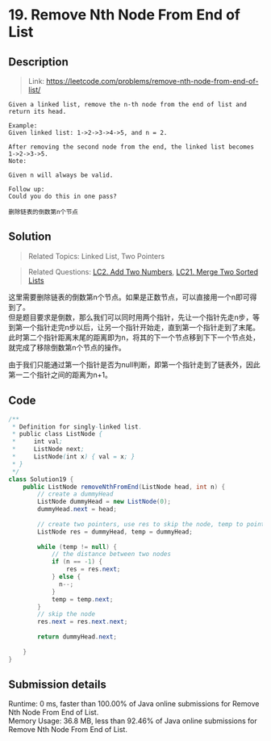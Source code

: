 # 19. Remove Nth Node From End of List

## Description

> Link: https://leetcode.com/problems/remove-nth-node-from-end-of-list/

```
Given a linked list, remove the n-th node from the end of list and return its head.

Example:
Given linked list: 1->2->3->4->5, and n = 2.

After removing the second node from the end, the linked list becomes 1->2->3->5.
Note:

Given n will always be valid.

Follow up:
Could you do this in one pass?

删除链表的倒数第n个节点

```


## Solution

> Related Topics: Linked List, Two Pointers

> Related Questions: [LC2. Add Two Numbers](https://github.com/Zingg7/LeetCode/blob/master/2.%20Add%20Two%20Numbers.md), [LC21. Merge Two Sorted Lists](https://github.com/Zingg7/LeetCode/blob/master/21.%20Merge%20Two%20Sorted%20Lists.md)

这里需要删除链表的倒数第n个节点。如果是正数节点，可以直接用一个n即可得到了。<br>
但是题目要求是倒数，那么我们可以同时用两个指针，先让一个指针先走n步，等到第一个指针走完n步以后，让另一个指针开始走，直到第一个指针走到了末尾。
此时第二个指针距离末尾的距离即为n，将其的下一个节点移到下下一个节点处，就完成了移除倒数第n个节点的操作。

由于我们只能通过第一个指针是否为null判断，即第一个指针走到了链表外，因此第一二个指针之间的距离为n+1。


## Code

```java
/**
 * Definition for singly-linked list.
 * public class ListNode {
 *     int val;
 *     ListNode next;
 *     ListNode(int x) { val = x; }
 * }
 */
class Solution19 {
    public ListNode removeNthFromEnd(ListNode head, int n) {
        // create a dummyHead
        ListNode dummyHead = new ListNode(0);
        dummyHead.next = head;
        
        // create two pointers, use res to skip the node, temp to point the position
        ListNode res = dummyHead, temp = dummyHead;
        
        while (temp != null) {
            // the distance between two nodes
            if (n == -1) {
                res = res.next;
            } else {
              n--;  
            }
            temp = temp.next;
        }
        // skip the node
        res.next = res.next.next;
        
        return dummyHead.next; 
        
    }
}
```


## Submission details
Runtime: 0 ms, faster than 100.00% of Java online submissions for Remove Nth Node From End of List.<br>
Memory Usage: 36.8 MB, less than 92.46% of Java online submissions for Remove Nth Node From End of List.
